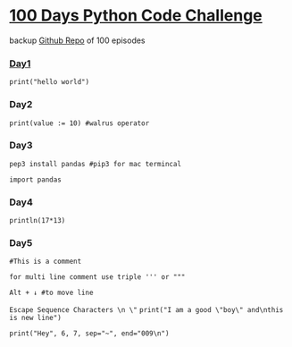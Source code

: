 # [100 Days Python Code Challenge](https://www.youtube.com/playlist?list=PLu0W_9lII9agwh1XjRt242xIpHhPT2llg)
backup [Github Repo](https://github.com/CodeWithHarry/100-days-of-code-youtube/tree/main) of 100 episodes

### [Day1](https://replit.com/@shanraisshan/Day1Python#main.py)

```print("hello world")```

### Day2

```print(value := 10) #walrus operator```

### Day3

```pep3 install pandas #pip3 for mac termincal```

```import pandas```

### Day4

```println(17*13)```

### Day5

```#This is a comment```

```for multi line comment use triple ''' or """```

```Alt + ↓ #to move line```

```Escape Sequence Characters \n \"``` 
```print("I am a good \"boy\" and\nthis is new line")```

```print("Hey", 6, 7, sep="~", end="009\n")```




